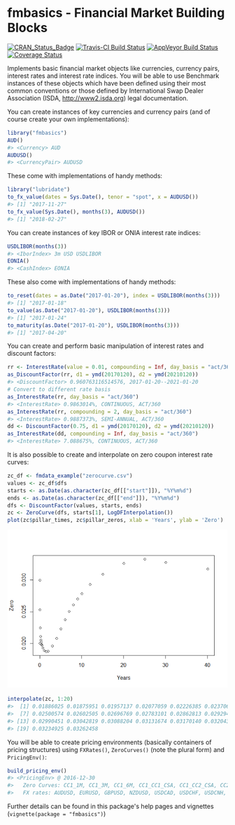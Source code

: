 
<!-- README.md is generated from README.Rmd. Please edit that file -->
fmbasics - Financial Market Building Blocks
===========================================

[![CRAN\_Status\_Badge](https://www.r-pkg.org/badges/version/fmbasics)](https://cran.r-project.org/package=fmbasics) [![Travis-CI Build Status](https://travis-ci.org/imanuelcostigan/fmbasics.svg?branch=master)](https://travis-ci.org/imanuelcostigan/fmbasics) [![AppVeyor Build Status](https://ci.appveyor.com/api/projects/status/github/imanuelcostigan/fmbasics?branch=master&svg=true)](https://ci.appveyor.com/project/imanuelcostigan/fmbasics) [![Coverage Status](https://img.shields.io/codecov/c/github/imanuelcostigan/fmbasics/master.svg)](https://codecov.io/github/imanuelcostigan/fmbasics?branch=master)

Implements basic financial market objects like currencies, currency pairs, interest rates and interest rate indices. You will be able to use Benchmark instances of these objects which have been defined using their most common conventions or those defined by International Swap Dealer Association (ISDA, <http://www2.isda.org>) legal documentation.

You can create instances of key currencies and currency pairs (and of course create your own implementations):

``` r
library("fmbasics")
AUD()
#> <Currency> AUD
AUDUSD()
#> <CurrencyPair> AUDUSD
```

These come with implementations of handy methods:

``` r
library("lubridate")
to_fx_value(dates = Sys.Date(), tenor = "spot", x = AUDUSD())
#> [1] "2017-11-27"
to_fx_value(Sys.Date(), months(3), AUDUSD())
#> [1] "2018-02-27"
```

You can create instances of key IBOR or ONIA interest rate indices:

``` r
USDLIBOR(months(3))
#> <IborIndex> 3m USD USDLIBOR
EONIA()
#> <CashIndex> EONIA
```

These also come with implementations of handy methods:

``` r
to_reset(dates = as.Date("2017-01-20"), index = USDLIBOR(months(3)))
#> [1] "2017-01-18"
to_value(as.Date("2017-01-20"), USDLIBOR(months(3)))
#> [1] "2017-01-24"
to_maturity(as.Date("2017-01-20"), USDLIBOR(months(3)))
#> [1] "2017-04-20"
```

You can create and perform basic manipulation of interest rates and discount factors:

``` r
rr <- InterestRate(value = 0.01, compounding = Inf, day_basis = "act/365")
as_DiscountFactor(rr, d1 = ymd(20170120), d2 = ymd(20210120))
#> <DiscountFactor> 0.960763116514576, 2017-01-20--2021-01-20
# Convert to different rate basis
as_InterestRate(rr, day_basis = "act/360")
#> <InterestRate> 0.9863014%, CONTINUOUS, ACT/360
as_InterestRate(rr, compounding = 2, day_basis = "act/360")
#> <InterestRate> 0.9887373%, SEMI-ANNUAL, ACT/360
dd <- DiscountFactor(0.75, d1 = ymd(20170120), d2 = ymd(20210120))
as_InterestRate(dd, compounding = Inf, day_basis = "act/360")
#> <InterestRate> 7.088675%, CONTINUOUS, ACT/360
```

It is also possible to create and interpolate on zero coupon interest rate curves:

``` r
zc_df <- fmdata_example("zerocurve.csv")
values <- zc_df$dfs
starts <- as.Date(as.character(zc_df[["start"]]), "%Y%m%d")
ends <- as.Date(as.character(zc_df[["end"]]), "%Y%m%d")
dfs <- DiscountFactor(values, starts, ends)
zc <- ZeroCurve(dfs, starts[1], LogDFInterpolation())
plot(zc$pillar_times, zc$pillar_zeros, xlab = 'Years', ylab = 'Zero')
```

![](inst/README-unnamed-chunk-7-1.png)

``` r
interpolate(zc, 1:20)
#>  [1] 0.01886025 0.01875951 0.01957137 0.02077059 0.02226385 0.02370676
#>  [7] 0.02500574 0.02602505 0.02696769 0.02783101 0.02862813 0.02929467
#> [13] 0.02990451 0.03042819 0.03088204 0.03131674 0.03170140 0.03204332
#> [19] 0.03234925 0.03262458
```

You will be able to create pricing environments (basically containers of pricing structures) using `FXRates()`, `ZeroCurves()` (note the plural form) and `PricingEnv()`:

``` r
build_pricing_env()
#> <PricingEnv> @ 2016-12-30
#>   Zero Curves: CC1_1M, CC1_3M, CC1_6M, CC1_CC1_CSA, CC1_CC2_CSA, CC2_CC2_CSA, CC2_NON_CSA, CC2_1M, CC2_3M, CC2_6M
#>   FX rates: AUDUSD, EURUSD, GBPUSD, NZDUSD, USDCAD, USDCHF, USDCNH, USDCNY, USDJPY, USDNOK, USDSGD
```

Further details can be found in this package's help pages and vignettes (`vignette(package = "fmbasics")`)
